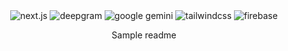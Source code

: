 <div align="center">
  
  <div>
    <img src="https://img.shields.io/badge/-Next.JS-black?style=for-the-badge&logoColor=white&logo=nextdotjs&color=black" alt="next.js" />
    <img src="https://img.shields.io/badge/-Deepgram-black?style=for-the-badge&logo=deepgram&logoColor=white&color=2A2A2A" alt="deepgram" />
    <img src="https://img.shields.io/badge/-Google_Gemini-black?style=for-the-badge&logo=google&logoColor=white&color=4285F4" alt="google gemini" />
    <img src="https://img.shields.io/badge/-Tailwind_CSS-black?style=for-the-badge&logoColor=white&logo=tailwindcss&color=06B6D4" alt="tailwindcss" />
    <img src="https://img.shields.io/badge/-Firebase-black?style=for-the-badge&logoColor=white&logo=firebase&color=DD2C00" alt="firebase" />
  </div>


  Sample readme
